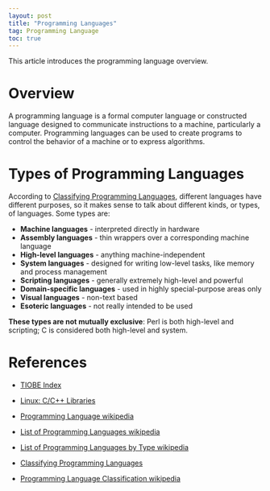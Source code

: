 ```yaml
---
layout: post
title: "Programming Languages"
tag: Programming Language
toc: true
---
```


This article introduces the programming language overview.

<!--more-->

# Overview

A programming language is a formal computer language or constructed language designed to communicate instructions to a machine, particularly a computer. Programming languages can be used to create programs to control the behavior of a machine or to express algorithms.

# Types of Programming Languages

According to [Classifying Programming Languages](http://cs.lmu.edu/~ray/notes/pltypes/), different languages have different purposes, so it makes sense to talk about different kinds, or types, of languages. Some types are:

* **Machine languages** - interpreted directly in hardware
* **Assembly languages** - thin wrappers over a corresponding machine language
* **High-level languages** - anything machine-independent
* **System languages** - designed for writing low-level tasks, like memory and process management
* **Scripting languages** - generally extremely high-level and powerful
* **Domain-specific languages** - used in highly special-purpose areas only
* **Visual languages** - non-text based
* **Esoteric languages** - not really intended to be used

**These types are not mutually exclusive**: Perl is both high-level and scripting; C is considered both high-level and system.

# References

* [TIOBE Index](http://www.tiobe.com/index.php/content/paperinfo/tpci/index.html)
* <a href="{{ site.base-url }}/2015/12/18/linux-series-05-libraries.html">Linux: C/C++ Libraries</a>

* [Programming Language wikipedia](https://en.wikipedia.org/wiki/Programming_language)
* [List of Programming Languages wikipedia](https://en.wikipedia.org/wiki/List_of_programming_languages)
* [List of Programming Languages by Type wikipedia](https://en.wikipedia.org/wiki/List_of_programming_languages_by_type)

* [Classifying Programming Languages](http://cs.lmu.edu/~ray/notes/pltypes/)
* [Programming Language Classification wikipedia](https://en.wikipedia.org/wiki/Category:Programming_language_classification)
